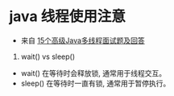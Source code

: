 # java 线程使用注意

- 来自 [15个高级Java多线程面试题及回答](https://mp.weixin.qq.com/s?__biz=MzA4NDc2MDQ1Nw==&mid=2650238379&idx=1&sn=4ea339e4b2179628fee851d50696a269&chksm=87e18f4db096065b0bec23b7363dea0b2f50fbd39a480a2e1d2a4d058bc1dc5dd807eaa2a0f7&scene=21#wechat_redirect)

1. wait() vs sleep()
  - wait() 在等待时会释放锁, 通常用于线程交互。
  - sleep() 在等待时一直有锁, 通常用于暂停执行。
